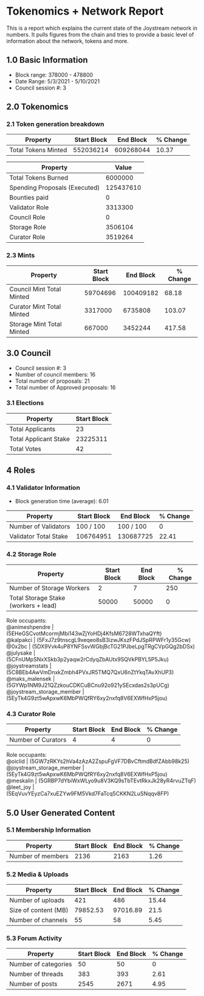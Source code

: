 # Tokenomics + Network Report
This is a report which explains the current state of the Joystream network in numbers. It pulls figures from the chain and tries to provide a basic level of information about the network, tokens and more. 

## 1.0 Basic Information
* Block range: 378000 - 478800
* Date Range: 5/3/2021 - 5/10/2021
* Council session #: 3

## 2.0 Tokenomics
### 2.1 Token generation breakdown
| Property            | Start Block | End Block | % Change |
|---------------------|--------------|--------------|----------|
| Total Tokens Minted |  552036214 | 609268044 | 10.37 |

| Property            | Value        |
|---------------------|--------------|
| Total Tokens Burned | 6000000           | 
| Spending Proposals (Executed)   |  125437610                  |
| Bounties paid       |  0                           |
| Validator Role      |  3313300            | 
| Council Role        | 0             | 
| Storage Role        | 3506104             | 
| Curator Role        | 3519264             |


### 2.3 Mints 
| Property                    | Start Block           | End Block | % Change |
|-----------------------------|-----------------------|--------------|----------|
| Council Mint Total Minted   | 59704696  |  100409182 |68.18          |
| Curator Mint Total Minted   |  3317000 | 6735808| 103.07          |
| Storage Mint Total Minted   |  667000 |  3452244            |  417.58        |

## 3.0 Council
* Council session #: 3
* Number of council members: 16
* Total number of proposals: 21
* Total number of Approved proposals: 16

### 3.1 Elections
| Property                    | Start Block  |
|-----------------------------|--------------|
| Total Applicants            |23              |
| Total Applicant Stake       |23225311              |
| Total Votes                 |42             |

## 4 Roles
### 4.1 Validator Information
* Block generation time (average): 6.01

| Property                    | Start Block | End Block | % Change |
|-----------------------------|--------------|--------------|----------|
| Number of Validators       |  100 / 100 | 100 / 100 | 0 |
| Validator Total Stake       | 106764951 | 130687725 | 22.41 |


### 4.2 Storage Role
| Property                | Start Block | End Block | % Change |
|-------------------------|--------------|--------------|----------|
| Number of Storage Workers | 2  |  7 | 250 |
| Total Storage Stake (workers + lead)  | 50000 |  50000 | 0 |   

Role occupants:  
@animeshpendre | (5EHeGSCvotMcormjMbi143wZjYoHDj4KfsM6728WTxhaQYft)  
@kalpakci | (5FxJ7z9tnscgL9xeqeo8sB3izwJKszFPdJSpRPWFr1y35Gcw)  
@0x2bc | (5DX9Vvk4uP8YNFSsvWGbjBcTG21PJbeLpgTRgCVpGQg2bDSx)  
@julysake | (5CFnUMpSNxXSkb3p2yaqw2rCdyqZbAUtx9SQVkPBYL5P5Jku)  
@joystreamstats | (5C8BEb4AwVmDnxkZmbh4PVxJR5TMQ7QxU6nZtYkqTAvXhUP3)  
@maks_malensek | (5GYWp1NM9J21QZzkouCDKCuBCnu92o921ySEcxdas2s3pUCg)  
@joystream_storage_member | (5EyTk4G9zt5wApxwK6MbPWQfRY6xy2nxfq8V6EXWfHxP5jou)  


### 4.3 Curator Role
| Property                | Start Block | End Block | % Change |
|-------------------------|--------------|--------------|----------|
| Number of Curators      | 4 | 4 | 0 |   

Role occupants:  
@oiclid | (5GW7zRKYs2hVa4zAzA2ZspuFgVF7DBvCftmdBdfZAbb98k25)  
@joystream_storage_member | (5EyTk4G9zt5wApxwK6MbPWQfRY6xy2nxfq8V6EXWfHxP5jou)  
@meskalin | (5GRBP7dYbiWxWLyo9u8V3KQ9sTbTEvtRkxJk28yR4rvuZTqF)  
@leet_joy | (5EqVuvYEyzCa7xuEZYw9FM5Vkd7FaTcq5CKKN2LuSNqqv8FP)  


## 5.0 User Generated Content
### 5.1 Membership Information
| Property          | Start Block | End Block | % Change |
|-------------------|--------------|--------------|----------|
| Number of members | 2136|  2163 | 1.26 |

### 5.2 Media & Uploads
| Property                | Start Block | End Block | % Change |
|-------------------------|--------------|--------------|----------|
| Number of uploads       | 421 | 486  |  15.44 |
| Size of content (MB)        |  79852.53 |  97016.89 | 21.5          |
| Number of channels      |  55 | 58 | 5.45 |

### 5.3 Forum Activity
| Property          | Start Block | End Block | % Change |
|-------------------|--------------|--------------|----------|
| Number of categories | 50 | 50 | 0         |
| Number of threads    | 383| 393 | 2.61         |
| Number of posts      | 2545 | 2671            |  4.95        |